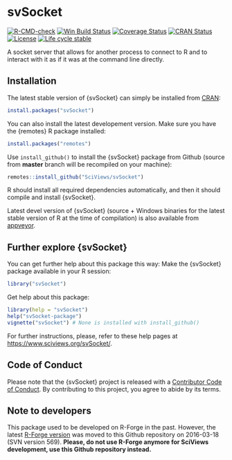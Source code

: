 # svSocket

<!-- badges: start -->

[![R-CMD-check](https://github.com/SciViews/svSocket/workflows/R-CMD-check/badge.svg)](https://github.com/SciViews/svSocket/actions) [![Win Build Status](https://ci.appveyor.com/api/projects/status/github/SciViews/svSocket?branch=master&svg=true)](https://ci.appveyor.com/project/phgrosjean/svSocket) [![Coverage Status](https://img.shields.io/codecov/c/github/SciViews/svSocket/master.svg)](https://codecov.io/github/SciViews/svSocket?branch=master) [![CRAN Status](https://www.r-pkg.org/badges/version/svSocket)](https://cran.r-project.org/package=svSocket) [![License](https://img.shields.io/badge/license-GPL-blue.svg)](https://www.gnu.org/licenses/gpl-2.0.html) [![Life cycle stable](https://img.shields.io/badge/lifecycle-stable-brightgreen.svg)](https://www.tidyverse.org/lifecycle/#stable)

<!-- badges: end -->

A socket server that allows for another process to connect to R and to interact with it as if it was at the command line directly.

## Installation

The latest stable version of {svSocket} can simply be installed from [CRAN](http://cran.r-project.org):

``` r
install.packages("svSocket")
```

You can also install the latest developement version. Make sure you have the {remotes} R package installed:

``` r
install.packages("remotes")
```

Use `install_github()` to install the {svSocket} package from Github (source from **master** branch will be recompiled on your machine):

``` r
remotes::install_github("SciViews/svSocket")
```

R should install all required dependencies automatically, and then it should compile and install {svSocket}.

Latest devel version of {svSocket} (source + Windows binaries for the latest stable version of R at the time of compilation) is also available from [appveyor](https://ci.appveyor.com/project/phgrosjean/svSocket/build/artifacts).

## Further explore {svSocket}

You can get further help about this package this way: Make the {svSocket} package available in your R session:

``` r
library("svSocket")
```

Get help about this package:

``` r
library(help = "svSocket")
help("svSocket-package")
vignette("svSocket") # None is installed with install_github()
```

For further instructions, please, refer to these help pages at <https://www.sciviews.org/svSocket/>.

## Code of Conduct

Please note that the {svSocket} project is released with a [Contributor Code of Conduct](https://contributor-covenant.org/version/2/0/CODE_OF_CONDUCT.html). By contributing to this project, you agree to abide by its terms.

## Note to developers

This package used to be developed on R-Forge in the past. However, the latest [R-Forge version](https://r-forge.r-project.org/projects/sciviews/) was moved to this Github repository on 2016-03-18 (SVN version 569). **Please, do not use R-Forge anymore for SciViews development, use this Github repository instead.**

